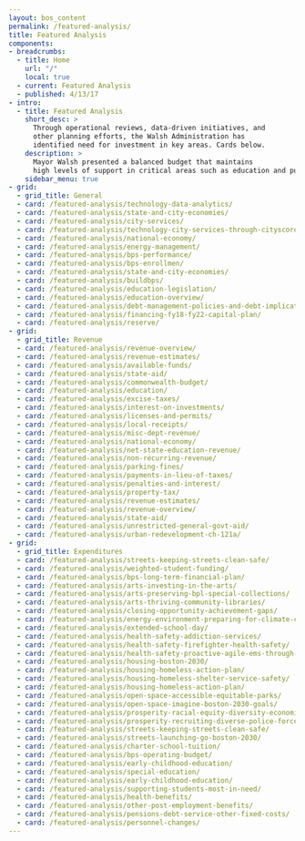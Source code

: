 ```yaml
---
layout: bos_content
permalink: /featured-analysis/
title: Featured Analysis
components:
- breadcrumbs:
  - title: Home
    url: "/"
    local: true
  - current: Featured Analysis
  - published: 4/13/17
- intro:
  - title: Featured Analysis
    short_desc: >
      Through operational reviews, data-driven initiatives, and
      other planning efforts, the Walsh Administration has 
      identified need for investment in key areas. Cards below.
    description: >
      Mayor Walsh presented a balanced budget that maintains 
      high levels of support in critical areas such as education and public safety, makes limited strategic investments,continues the City's commitment to addressing its long-termliabilities, and builds on the Administration's record of strong fiscal management. This is made possible by the Administration's achievement of efficiencies and savings. The City's data-driven managerial approach was recently validated by the affirmation of Boston's triple A bond rating.
    sidebar_menu: true
- grid: 
  - grid_title: General
  - card: /featured-analysis/technology-data-analytics/
  - card: /featured-analysis/state-and-city-economies/
  - card: /featured-analysis/city-services/
  - card: /featured-analysis/technology-city-services-through-cityscore/
  - card: /featured-analysis/national-economy/
  - card: /featured-analysis/energy-management/
  - card: /featured-analysis/bps-performance/
  - card: /featured-analysis/bps-enrollmen/
  - card: /featured-analysis/state-and-city-economies/
  - card: /featured-analysis/buildbps/
  - card: /featured-analysis/education-legislation/
  - card: /featured-analysis/education-overview/
  - card: /featured-analysis/debt-management-policies-and-debt-implications-of-plan/
  - card: /featured-analysis/financing-fy18-fy22-capital-plan/
  - card: /featured-analysis/reserve/
- grid: 
  - grid_title: Revenue
  - card: /featured-analysis/revenue-overview/
  - card: /featured-analysis/revenue-estimates/
  - card: /featured-analysis/available-funds/
  - card: /featured-analysis/state-aid/
  - card: /featured-analysis/commonwealth-budget/
  - card: /featured-analysis/education/
  - card: /featured-analysis/excise-taxes/
  - card: /featured-analysis/interest-on-investments/
  - card: /featured-analysis/licenses-and-permits/
  - card: /featured-analysis/local-receipts/
  - card: /featured-analysis/misc-dept-revenue/
  - card: /featured-analysis/national-economy/
  - card: /featured-analysis/net-state-education-revenue/
  - card: /featured-analysis/non-recurring-revenue/
  - card: /featured-analysis/parking-fines/
  - card: /featured-analysis/payments-in-lieu-of-taxes/
  - card: /featured-analysis/penalties-and-interest/
  - card: /featured-analysis/property-tax/
  - card: /featured-analysis/revenue-estimates/
  - card: /featured-analysis/revenue-overview/
  - card: /featured-analysis/state-aid/
  - card: /featured-analysis/unrestricted-general-govt-aid/
  - card: /featured-analysis/urban-redevelopment-ch-121a/
- grid: 
  - grid_title: Expenditures
  - card: /featured-analysis/streets-keeping-streets-clean-safe/
  - card: /featured-analysis/weighted-student-funding/
  - card: /featured-analysis/bps-long-term-financial-plan/
  - card: /featured-analysis/arts-investing-in-the-arts/
  - card: /featured-analysis/arts-preserving-bpl-special-collections/
  - card: /featured-analysis/arts-thriving-community-libraries/
  - card: /featured-analysis/closing-opportunity-achievement-gaps/
  - card: /featured-analysis/energy-environment-preparing-for-climate-change/
  - card: /featured-analysis/extended-school-day/
  - card: /featured-analysis/health-safety-addiction-services/
  - card: /featured-analysis/health-safety-firefighter-health-safety/
  - card: /featured-analysis/health-safety-proactive-agile-ems-through-data/
  - card: /featured-analysis/housing-boston-2030/
  - card: /featured-analysis/housing-homeless-action-plan/
  - card: /featured-analysis/housing-homeless-shelter-service-safety/
  - card: /featured-analysis/housing-homeless-action-plan/
  - card: /featured-analysis/open-space-accessible-equitable-parks/
  - card: /featured-analysis/open-space-imagine-boston-2030-goals/
  - card: /featured-analysis/prosperity-racial-equity-diversity-economic-mobility/
  - card: /featured-analysis/prosperity-recruiting-diverse-police-force/
  - card: /featured-analysis/streets-keeping-streets-clean-safe/
  - card: /featured-analysis/streets-launching-go-boston-2030/
  - card: /featured-analysis/charter-school-tuition/
  - card: /featured-analysis/bps-operating-budget/
  - card: /featured-analysis/early-childhood-education/
  - card: /featured-analysis/special-education/
  - card: /featured-analysis/early-childhood-education/
  - card: /featured-analysis/supporting-students-most-in-need/
  - card: /featured-analysis/health-benefits/
  - card: /featured-analysis/other-post-employment-benefits/
  - card: /featured-analysis/pensions-debt-service-other-fixed-costs/
  - card: /featured-analysis/personnel-changes/
---
```

